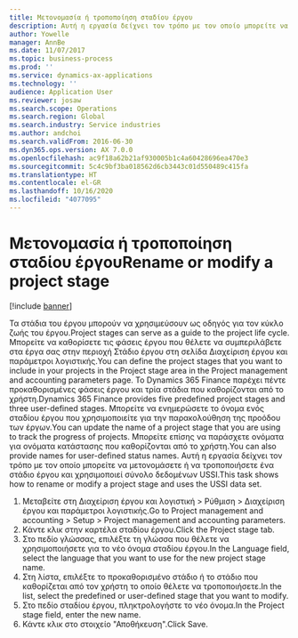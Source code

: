 ```yaml
---
title: Μετονομασία ή τροποποίηση σταδίου έργου
description: Αυτή η εργασία δείχνει τον τρόπο με τον οποίο μπορείτε να μετονομάσετε ή να τροποποιήσετε ένα στάδιο έργου.
author: Yowelle
manager: AnnBe
ms.date: 11/07/2017
ms.topic: business-process
ms.prod: ''
ms.service: dynamics-ax-applications
ms.technology: ''
audience: Application User
ms.reviewer: josaw
ms.search.scope: Operations
ms.search.region: Global
ms.search.industry: Service industries
ms.author: andchoi
ms.search.validFrom: 2016-06-30
ms.dyn365.ops.version: AX 7.0.0
ms.openlocfilehash: ac9f18a62b21af930005b1c4a60428696ea470e3
ms.sourcegitcommit: 5c4c9bf3ba018562d6cb3443c01d550489c415fa
ms.translationtype: HT
ms.contentlocale: el-GR
ms.lasthandoff: 10/16/2020
ms.locfileid: "4077095"
---
```

# <a name="rename-or-modify-a-project-stage"></a><span data-ttu-id="93e82-103">Μετονομασία ή τροποποίηση σταδίου έργου</span><span class="sxs-lookup"><span data-stu-id="93e82-103">Rename or modify a project stage</span></span>

[!include [banner](../../includes/banner.md)]

<span data-ttu-id="93e82-104">Τα στάδια του έργου μπορούν να χρησιμεύσουν ως οδηγός για τον κύκλο ζωής του έργου.</span><span class="sxs-lookup"><span data-stu-id="93e82-104">Project stages can serve as a guide to the project life cycle.</span></span> <span data-ttu-id="93e82-105">Μπορείτε να καθορίσετε τις φάσεις έργου που θέλετε να συμπεριλάβετε στα έργα σας στην περιοχή Στάδιο έργου στη σελίδα Διαχείριση έργου και παράμετροι λογιστικής.</span><span class="sxs-lookup"><span data-stu-id="93e82-105">You can define the project stages that you want to include in your projects in the Project stage area in the Project management and accounting parameters page.</span></span> <span data-ttu-id="93e82-106">Το Dynamics 365 Finance παρέχει πέντε προκαθορισμένες φάσεις έργου και τρία στάδια που καθορίζονται από το χρήστη.</span><span class="sxs-lookup"><span data-stu-id="93e82-106">Dynamics 365 Finance provides five predefined project stages and three user-defined stages.</span></span> <span data-ttu-id="93e82-107">Μπορείτε να ενημερώσετε το όνομα ενός σταδίου έργου που χρησιμοποιείτε για την παρακολούθηση της προόδου των έργων.</span><span class="sxs-lookup"><span data-stu-id="93e82-107">You can update the name of a project stage that you are using to track the progress of projects.</span></span> <span data-ttu-id="93e82-108">Μπορείτε επίσης να παράσχετε ονόματα για ονόματα κατάστασης που καθορίζονται από το χρήστη.</span><span class="sxs-lookup"><span data-stu-id="93e82-108">You can also provide names for user-defined status names.</span></span> <span data-ttu-id="93e82-109">Αυτή η εργασία δείχνει τον τρόπο με τον οποίο μπορείτε να μετονομάσετε ή να τροποποιήσετε ένα στάδιο έργου και χρησιμοποιεί σύνολο δεδομένων USSI.</span><span class="sxs-lookup"><span data-stu-id="93e82-109">This task shows how to rename or modify a project stage and uses the USSI data set.</span></span>

1. <span data-ttu-id="93e82-110">Μεταβείτε στη Διαχείριση έργου και λογιστική > Ρύθμιση > Διαχείριση έργου και παράμετροι λογιστικής.</span><span class="sxs-lookup"><span data-stu-id="93e82-110">Go to Project management and accounting > Setup > Project management and accounting parameters.</span></span>
2. <span data-ttu-id="93e82-111">Κάντε κλικ στην καρτέλα σταδίου έργου.</span><span class="sxs-lookup"><span data-stu-id="93e82-111">Click the Project stage tab.</span></span>
3. <span data-ttu-id="93e82-112">Στο πεδίο γλώσσας, επιλέξτε τη γλώσσα που θέλετε να χρησιμοποιήσετε για το νέο όνομα σταδίου έργου.</span><span class="sxs-lookup"><span data-stu-id="93e82-112">In the Language field, select the language that you want to use for the new project stage name.</span></span>
4. <span data-ttu-id="93e82-113">Στη λίστα, επιλέξτε το προκαθορισμένο στάδιο ή το στάδιο που καθορίζεται από τον χρήστη το οποίο θέλετε να τροποποιήσετε.</span><span class="sxs-lookup"><span data-stu-id="93e82-113">In the list, select the predefined or user-defined stage that you want to modify.</span></span> 
5. <span data-ttu-id="93e82-114">Στο πεδίο σταδίου έργου, πληκτρολογήστε το νέο όνομα.</span><span class="sxs-lookup"><span data-stu-id="93e82-114">In the Project stage field, enter the new name.</span></span>
6. <span data-ttu-id="93e82-115">Κάντε κλικ στο στοιχείο "Αποθήκευση".</span><span class="sxs-lookup"><span data-stu-id="93e82-115">Click Save.</span></span>
